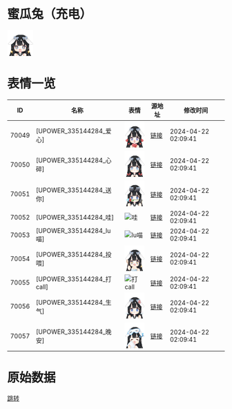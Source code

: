 # 蜜瓜兔（充电）

<img src="./cover.png" height="60" alt="cover" />

# 表情一览

|ID|名称|表情|源地址|修改时间|
|----|----|----|----|----|
|70049|[UPOWER_335144284_爱心]|<img src="./pic/070049_%5BUPOWER_335144284_爱心%5D.png" height="60" alt="爱心"/>|[链接](https://i0.hdslb.com/bfs/garb/c97859d2bf30947ef8df1919f7a714f1bc142c3b.png)|2024-04-22 02:09:41|
|70050|[UPOWER_335144284_心碎]|<img src="./pic/070050_%5BUPOWER_335144284_心碎%5D.png" height="60" alt="心碎"/>|[链接](https://i0.hdslb.com/bfs/garb/03f52950552225813807a530589253f966c267fa.png)|2024-04-22 02:09:41|
|70051|[UPOWER_335144284_送你]|<img src="./pic/070051_%5BUPOWER_335144284_送你%5D.png" height="60" alt="送你"/>|[链接](https://i0.hdslb.com/bfs/garb/b5b0935733cf697985e1a96fc914f25fbd0c7b9c.png)|2024-04-22 02:09:41|
|70052|[UPOWER_335144284_哇]|<img src="./pic/070052_%5BUPOWER_335144284_哇%5D.png" height="60" alt="哇"/>|[链接](https://i0.hdslb.com/bfs/garb/51a666a811398b7ea196606f03558fe38501f67c.png)|2024-04-22 02:09:41|
|70053|[UPOWER_335144284_lu喵]|<img src="./pic/070053_%5BUPOWER_335144284_lu喵%5D.png" height="60" alt="lu喵"/>|[链接](https://i0.hdslb.com/bfs/garb/1a8ea05e44e166f570adec8f39f2f4f40630ccd0.png)|2024-04-22 02:09:41|
|70054|[UPOWER_335144284_投喂]|<img src="./pic/070054_%5BUPOWER_335144284_投喂%5D.png" height="60" alt="投喂"/>|[链接](https://i0.hdslb.com/bfs/garb/6cd080b1b9ac17d4e37d593202e22ddbb663f43d.png)|2024-04-22 02:09:41|
|70055|[UPOWER_335144284_打call]|<img src="./pic/070055_%5BUPOWER_335144284_打call%5D.png" height="60" alt="打call"/>|[链接](https://i0.hdslb.com/bfs/garb/425955239f0f7cbb94ed0d6c47465eb752b170ac.png)|2024-04-22 02:09:41|
|70056|[UPOWER_335144284_生气]|<img src="./pic/070056_%5BUPOWER_335144284_生气%5D.png" height="60" alt="生气"/>|[链接](https://i0.hdslb.com/bfs/garb/263c88843dbf096679ee39dec34f4c0c1df62012.png)|2024-04-22 02:09:41|
|70057|[UPOWER_335144284_晚安]|<img src="./pic/070057_%5BUPOWER_335144284_晚安%5D.png" height="60" alt="晚安"/>|[链接](https://i0.hdslb.com/bfs/garb/90be831a3183e0271993c8d9b48c43a75f7ed816.png)|2024-04-22 02:09:41|

# 原始数据

[跳转](./raw.json)

